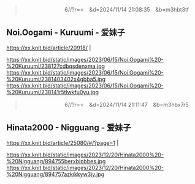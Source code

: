 
>　　　　　　　　6//?r=⭐　&d=2024/11/14 21:08:35　&b=m3hbt3tf
## Noi.Oogami - Kuruumi - 爱妹子
https://xx.knit.bid/article/20918/
|

https://xx.knit.bid/static/images/2023/06/15/Noi.Oogami%20-%20Kuruumi/238127cdbqsdenxma.jpg
https://xx.knit.bid/static/images/2023/06/15/Noi.Oogami%20-%20Kuruumi/2381403402x4gbba5.jpg
https://xx.knit.bid/static/images/2023/06/15/Noi.Oogami%20-%20Kuruumi/238141r5tlwkfu0yu.jpg

>　　　　　　　　6//?r=⭐　&d=2024/11/14 21:11:47　&b=m3hbx7r5
## Hinata2000 - Nigguang - 爱妹子
https://xx.knit.bid/article/25080/#/?page=1
|

https://xx.knit.bid/static/images/2023/12/20/Hinata2000%20-%20Nigguang/894755berxbipbbes.jpg
https://xx.knit.bid/static/images/2023/12/20/Hinata2000%20-%20Nigguang/894757azkikkyw3jy.jpg
